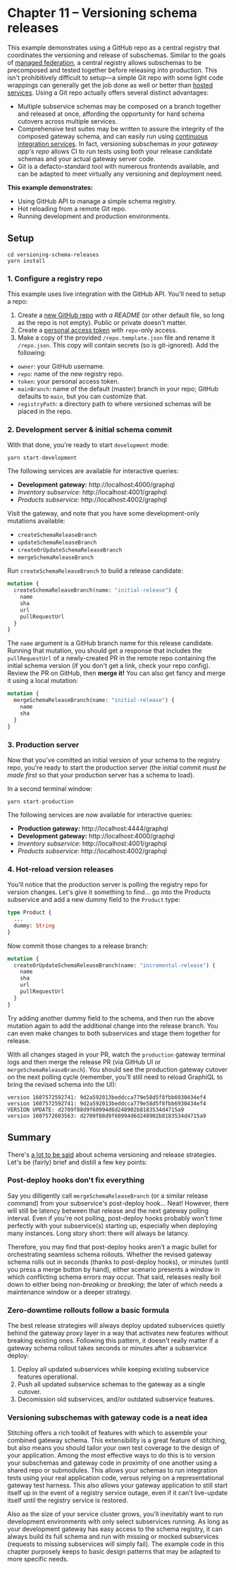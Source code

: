 # Chapter 11 – Versioning schema releases

This example demonstrates using a GitHub repo as a central registry that coordinates the versioning and release of subschemas. Similar to the goals of [managed federation](https://www.apollographql.com/docs/federation/managed-federation/overview/), a central registry allows subschemas to be precomposed and tested together before releasing into production. This isn't prohibitively difficult to setup&mdash;a simple Git repo with some light code wrappings can generally get the job done as well or better than [hosted services](https://www.apollographql.com/docs/studio/getting-started/#1-create-your-account). Using a Git repo actually offers several distinct advantages:

- Multiple subservice schemas may be composed on a branch together and released at once, affording the opportunity for hard schema cutovers across multiple services.
- Comprehensive test suites may be written to assure the integrity of the composed gateway schema, and can easily run using [continuous integration services](https://docs.github.com/en/free-pro-team@latest/actions). In fact, versioning subschemas _in your gateway app's repo_ allows CI to run tests using both your release candidate schemas and your actual gateway server code.
- Git is a defacto-standard tool with numerous frontends available, and can be adapted to meet virtually any versioning and deployment need.

**This example demonstrates:**

- Using GitHub API to manage a simple schema registry.
- Hot reloading from a remote Git repo.
- Running development and production environments.

## Setup

```shell
cd versioning-schema-releases
yarn install
```

### 1. Configure a registry repo

This example uses live integration with the GitHub API. You'll need to setup a repo:

1. Create a [new GitHub repo](https://github.com/new) _with a README_ (or other default file, so long as the repo is not empty). Public or private doesn't matter.
2. Create a [personal access token](https://docs.github.com/en/free-pro-team@latest/github/authenticating-to-github/creating-a-personal-access-token) with `repo`-only access.
3. Make a copy of the provided `/repo.template.json` file and rename it `/repo.json`. This copy will contain secrets (so is git-ignored). Add the following:
  - `owner`: your GitHub username.
  - `repo`: name of the new registry repo.
  - `token`: your personal access token.
  - `mainBranch`: name of the default (master) branch in your repo; GitHub defaults to `main`, but you can customize that.
  - `registryPath`: a directory path to where versioned schemas will be placed in the repo.

### 2. Development server &amp; initial schema commit

With that done, you're ready to start `development` mode:

```shell
yarn start-development
```

The following services are available for interactive queries:

- **Development gateway:** http://localhost:4000/graphql
- _Inventory subservice_: http://localhost:4001/graphql
- _Products subservice_: http://localhost:4002/graphql

Visit the gateway, and note that you have some development-only mutations available:

- `createSchemaReleaseBranch`
- `updateSchemaReleaseBranch`
- `createOrUpdateSchemaReleaseBranch`
- `mergeSchemaReleaseBranch`

Run `createSchemaReleaseBranch` to build a release candidate:

```graphql
mutation {
  createSchemaReleaseBranch(name: "initial-release") {
    name
    sha
    url
    pullRequestUrl
  }
}
```

The `name` argument is a GitHub branch name for this release candidate. Running that mutation, you should get a response that includes the `pullRequestUrl` of a newly-created PR in the remote repo containing the initial schema version (if you don't get a link, check your repo config). Review the PR on GitHub, then **merge it!** You can also get fancy and merge it using a local mutation:

```graphql
mutation {
  mergeSchemaReleaseBranch(name: "initial-release") {
    name
    sha
  }
}
```

### 3. Production server

Now that you've comitted an initial version of your schema to the registry repo, you're ready to start the production server (the initial commit _must be made first_ so that your production server has a schema to load).

In a second terminal window:

```shell
yarn start-production
```

The following services are now available for interactive queries:

- **Production gateway:** http://localhost:4444/graphql
- **Development gateway:** http://localhost:4000/graphql
- _Inventory subservice_: http://localhost:4001/graphql
- _Products subservice_: http://localhost:4002/graphql

### 4. Hot-reload version releases

You'll notice that the production server is polling the registry repo for version changes. Let's give it something to find... go into the Products subservice and add a new dummy field to the `Product` type:

```graphql
type Product {
  ...
  dummy: String
}
```

Now commit those changes to a release branch:

```graphql
mutation {
  createOrUpdateSchemaReleaseBranch(name: "incremental-release") {
    name
    sha
    url
    pullRequestUrl
  }
}
```

Try adding another dummy field to the schema, and then run the above mutation again to add the additional change into the release branch. You can even make changes to both subservices and stage them together for release.

With all changes staged in your PR, watch the `production` gateway terminal logs and then merge the release PR (via GitHub UI or `mergeSchemaReleaseBranch`). You should see the production gateway cutover on the next polling cycle (remember, you'll still need to reload GraphiQL to bring the revised schema into the UI):

```shell
version 1607572592741: 9d2a592013beddcca779e58d5f8fbb6930434ef4
version 1607572592741: 9d2a592013beddcca779e58d5f8fbb6930434ef4
VERSION UPDATE: d2709f88d9f60994d6d248902b8183534d4715a9
version 1607572603563: d2709f88d9f60994d6d248902b8183534d4715a9
```

## Summary

There's [a lot to be said](https://www.apollographql.com/docs/federation/managed-federation/advanced-topics/) about schema versioning and release strategies. Let's be (fairly) brief and distill a few key points:

### Post-deploy hooks don't fix everything

Say you dilligently call `mergeSchemaReleaseBranch` (or a similar release command) from your subservice's post-deploy hook... Neat! However, there will still be latency between that release and the next gateway polling interval. Even if you're not polling, post-deploy hooks probably won't time perfectly with your subservice(s) starting up, especially when deploying many instances. Long story short: there will always be latancy.

Therefore, you may find that post-deploy hooks aren't a magic bullet for orchestrating seamless schema rollouts. Whether the revised gateway schema rolls out in seconds (thanks to post-deploy hooks), or minutes (until you press a merge button by hand), either scenario presents a window in which conflicting schema errors may occur. That said, releases really boil down to either being _non-breaking_ or _breaking_; the later of which needs a maintenance window or a deeper strategy.

### Zero-downtime rollouts follow a basic formula

The best release strategies will always deploy updated subservices quietly behind the gateway proxy layer in a way that activates new features without breaking existing ones. Following this pattern, it doesn't really matter if a gateway schema rollout takes seconds or minutes after a subservice deploy:

1. Deploy all updated subservices while keeping existing subservice features operational.
2. Push all updated subservice schemas to the gateway as a single cutover.
3. Decomission old subservices, and/or outdated subservice features.

### Versioning subschemas with gateway code is a neat idea

Stitching offers a rich toolkit of features with which to assemble your combined gateway schema. This extensibility is a great feature of stitching, but also means you should tailor your own test coverage to the design of your application. Among the most effective ways to do this is to version your subschemas and gateway code in proximity of one another using a shared repo or submodules. This allows your schemas to run integration tests using your real application code, versus relying on a representational gateway test harness. This also allows your gateway application to still start itself up in the event of a registry service outage, even if it can't live-update itself until the registry service is restored.

Also as the size of your service cluster grows, you'll inevitably want to run development environments with only select subservices running. As long as your development gateway has easy access to the schema registry, it can always build its full schema and run with missing or mocked subservices (requests to missing subservices will simply fail). The example code in this chapter purposely keeps to basic design patterns that may be adapted to more specific needs.
